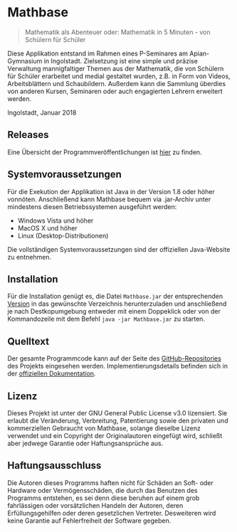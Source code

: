 # Mathbase
> Mathematik als Abenteuer oder: Mathematik in 5 Minuten - von Schülern für Schüler

Diese Applikation entstand im Rahmen eines P-Seminares am Apian-Gymnasium in Ingolstadt.
Zielsetzung ist eine simple und präzise Verwaltung mannigfaltiger Themen aus der Mathematik, die von Schülern für Schüler erarbeitet und medial gestaltet wurden, z.B. in Form von Videos, Arbeitsblättern und Schaubildern. Außerdem kann die Sammlung überdies von anderen Kursen, Seminaren oder auch engagierten Lehrern erweitert werden.

Ingolstadt, Januar 2018

## Releases
Eine Übersicht der Programmveröffentlichungen ist [hier](../../releases/) zu finden.

## Systemvoraussetzungen
Für die Exekution der Applikation ist Java in der Version 1.8 oder höher vonnöten. Anschließend kann Mathbase bequem via .jar-Archiv unter mindestens diesen Betriebssystemen ausgeführt werden:

* Windows Vista und höher
* MacOS X und höher
* Linux (Desktop-Distributionen)

Die vollständigen Systemvoraussetzungen sind der offiziellen Java-Website zu entnehmen.

## Installation
Für die Installation genügt es, die Datei `Mathbase.jar` der entsprechenden [Version](../../releases) in das gewünschte Verzeichnis herunterzuladen und anschließend je nach Destkopumgebung entweder mit einem Doppeklick oder von der Kommandozeile mit dem Befehl `java -jar Mathbase.jar` zu starten.

## Quelltext
Der gesamte Programmcode kann auf der Seite des [GitHub-Repositories](../../) des Projekts eingesehen werden. Implementierungsdetails befinden sich in der [offiziellen Dokumentation](http://slaergh.github.io/Mathbase).

## Lizenz
Dieses Projekt ist unter der GNU General Public License v3.0 lizensiert. Sie erlaubt die Veränderung, Verbreitung, Patentierung sowie den privaten und kommerziellen Gebraucht von Mathbase, solange dieselbe Lizenz verwendet und ein Copyright der Originalautoren eingefügt wird, schließt aber jedwege Garantie oder Haftungsansprüche aus.

## Haftungsausschluss
Die Autoren dieses Programms haften nicht für Schäden an Soft- oder Hardware oder Vermögensschäden,
die durch das Benutzen des Programms entstehen, es sei denn diese beruhen auf einem grob fahrlässigen
oder vorsätzlichen Handeln der Autoren, deren Erfüllungsgehilfen oder deren gesetzlichen Vertreter.
Desweiteren wird keine Garantie auf Fehlerfreiheit der Software gegeben.
